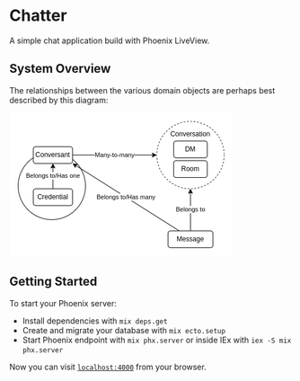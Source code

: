 # Chatter

A simple chat application build with Phoenix LiveView.

## System Overview

The relationships between the various domain objects are perhaps best described by this diagram:

![Chatter System Overview](Chatter.png)

## Getting Started

To start your Phoenix server:

  * Install dependencies with `mix deps.get`
  * Create and migrate your database with `mix ecto.setup`
  * Start Phoenix endpoint with `mix phx.server` or inside IEx with `iex -S mix phx.server`

Now you can visit [`localhost:4000`](http://localhost:4000) from your browser.
